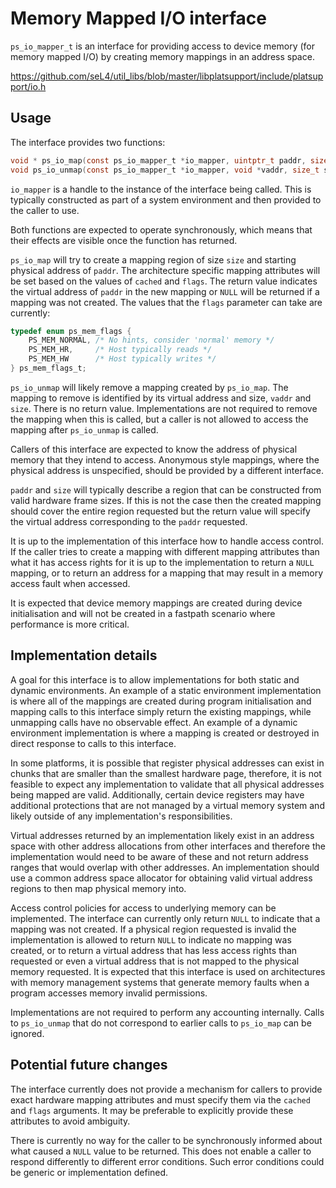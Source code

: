 <!--
     Copyright 2020, Data61, CSIRO (ABN 41 687 119 230)

     SPDX-License-Identifier: CC-BY-SA-4.0
-->

# Memory Mapped I/O interface

`ps_io_mapper_t` is an interface for providing access to device memory (for
memory mapped I/O) by creating memory mappings in an address space.

<https://github.com/seL4/util_libs/blob/master/libplatsupport/include/platsupport/io.h>

## Usage

The interface provides two functions:

```c
void * ps_io_map(const ps_io_mapper_t *io_mapper, uintptr_t paddr, size_t size, int cached, ps_mem_flags_t flags)
void ps_io_unmap(const ps_io_mapper_t *io_mapper, void *vaddr, size_t size)
```

`io_mapper` is a handle to the instance of the interface being called. This is
typically constructed as part of a system environment and then provided to the
caller to use.

Both functions are expected to operate synchronously, which means that their
effects are visible once the function has returned.

`ps_io_map` will try to create a mapping region of size `size` and starting
physical address of `paddr`. The architecture specific mapping attributes will
be set based on the values of `cached` and `flags`. The return value indicates
the virtual address of `paddr` in the new mapping or `NULL` will be returned if
a mapping was not created. The values that the `flags` parameter can take are
currently:

```c
typedef enum ps_mem_flags {
    PS_MEM_NORMAL, /* No hints, consider 'normal' memory */
    PS_MEM_HR,     /* Host typically reads */
    PS_MEM_HW      /* Host typically writes */
} ps_mem_flags_t;
```

`ps_io_unmap` will likely remove a mapping created by `ps_io_map`. The mapping
to remove is identified by its virtual address and size, `vaddr` and `size`.
There is no return value. Implementations are not required to remove the
mapping when this is called, but a caller is not allowed to access the mapping
after `ps_io_unmap` is called.

Callers of this interface are expected to know the address of physical memory
that they intend to access. Anonymous style mappings, where the physical
address is unspecified, should be provided by a different interface.

`paddr` and `size` will typically describe a region that can be constructed
from valid hardware frame sizes.  If this is not the case then the created
mapping should cover the entire region requested but the return value will
specify the virtual address corresponding to the `paddr` requested.

It is up to the implementation of this interface how to handle access control.
If the caller tries to create a mapping with different mapping attributes than
what it has access rights for it is up to the implementation to return a `NULL`
mapping, or to return an address for a mapping that may result in a memory
access fault when accessed.

It is expected that device memory mappings are created during device
initialisation and will not be created in a fastpath scenario where performance
is more critical.

## Implementation details

A goal for this interface is to allow implementations for both static and
dynamic environments. An example of a static environment implementation is
where all of the mappings are created during program initialisation and mapping
calls to this interface simply return the existing mappings, while unmapping
calls have no observable effect. An example of a dynamic environment
implementation is where a mapping is created or destroyed in direct response to
calls to this interface.

In some platforms, it is possible that register physical addresses can exist in
chunks that are smaller than the smallest hardware page, therefore, it is not
feasible to expect any implementation to validate that all physical addresses
being mapped are valid. Additionally, certain device registers may have
additional protections that are not managed by a virtual memory system and
likely outside of any implementation's responsibilities.

Virtual addresses returned by an implementation likely exist in an address
space with other address allocations from other interfaces and therefore the
implementation would need to be aware of these and not return address ranges
that would overlap with other addresses. An implementation should use a common
address space allocator for obtaining valid virtual address regions to then map
physical memory into.

Access control policies for access to underlying memory can be implemented. The
interface can currently only return `NULL` to indicate that a mapping was not
created.  If a physical region requested is invalid the implementation is
allowed to return `NULL` to indicate no mapping was created, or to return a
virtual address that has less access rights than requested or even a virtual
address that is not mapped to the physical memory requested. It is expected
that this interface is used on architectures with memory management systems
that generate memory faults when a program accesses memory invalid permissions.

Implementations are not required to perform any accounting internally. Calls to
`ps_io_unmap` that do not correspond to earlier calls to `ps_io_map` can be
ignored.

## Potential future changes

The interface currently does not provide a mechanism for callers to provide
exact hardware mapping attributes and must specify them via the `cached` and
`flags` arguments. It may be preferable to explicitly provide these attributes
to avoid ambiguity.

There is currently no way for the caller to be synchronously informed about
what caused a `NULL` value to be returned.  This does not enable a caller to
respond differently to different error conditions. Such error conditions could
be generic or implementation defined.
